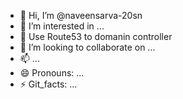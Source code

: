 - 👋 Hi, I’m @naveensarva-20sn
- 👀 I’m interested in ...
- 🌱 Use Route53 to domanin controller
- 💞️ I’m looking to collaborate on ...
- 📫  ...
- 😄 Pronouns: ...
- ⚡ Git_facts: ...

<!---
naveensarva-20sn/naveensarva-20sn is a ✨ special ✨ repository because its `README.md` (this file) appears on your GitHub profile.
You can click the Preview link to take a look at your changes.
--->
